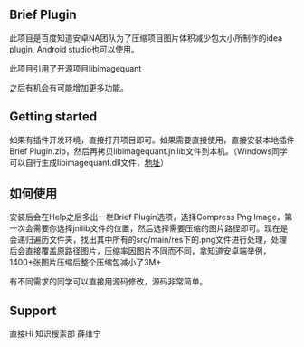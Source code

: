 ## Brief Plugin

此项目是百度知道安卓NA团队为了压缩项目图片体积减少包大小所制作的idea plugin, Android studio也可以使用。

此项目引用了开源项目libimagequant

之后有机会有可能增加更多功能。

## Getting started
如果有插件开发环境，直接打开项目即可。如果需要直接使用，直接安装本地插件Brief Plugin.zip，然后再拷贝libimagequant.jnilib文件到本机。（Windows同学可以自行生成libimagequant.dll文件，[地址](https://github.com/ImageOptim/libimagequant)）

## 如何使用
安装后会在Help之后多出一栏Brief Plugin选项，选择Compress Png Image，第一次会需要你选择jnilib文件的位置，然后选择需要压缩的图片路径即可。现在是会递归遍历文件夹，找出其中所有的src/main/res下的.png文件进行处理，处理后会直接覆盖原路径图片，压缩率因图片不同而不同，拿知道安卓端举例，1400+张图片压缩后整个压缩包减小了3M+

有不同需求的同学可以直接用源码修改，源码非常简单。

## Support
直接Hi 知识搜索部 薛维宁

